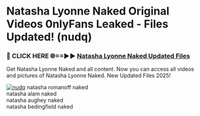 # Natasha Lyonne Naked Original Videos 0nlyFans Leaked - Files Updated! (nudq)

<h3>🔴 CLICK HERE 🌐==►► <a href="https://tinyurl.com/yckcrads" rel="nofollow">Natasha Lyonne Naked Updated Files</a></h3>

Get Natasha Lyonne Naked and all content. Now you can access all videos and pictures of Natasha Lyonne Naked. New Updated Files 2025!

[![nudq](https://i.imgur.com/hpKpOFt.gif)](https://tinyurl.com/yckcrads)
natasha romanoff naked<br>
natasha alam naked<br>
natasha aughey naked<br>
natasha bedingfield naked